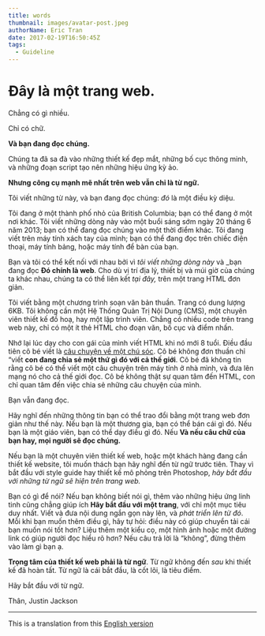 ```yaml
---
title: words
thumbnail: images/avatar-post.jpeg
authorName: Eric Tran
date: 2017-02-19T16:50:45Z
tags:
  - Guideline
---
```


# Đây là một trang web.

Chẳng có gì nhiều.

Chỉ có chữ.

**Và bạn đang đọc chúng.**

Chúng ta đã sa đà vào những thiết kế đẹp mắt, những bố cục thông minh, và những đoạn script tạo nên những hiệu ứng kỳ ảo.

**Nhưng công cụ mạnh mẽ nhất trên web vẫn chỉ là từ ngữ.**

Tôi viết những từ này, và bạn đang đọc chúng: _đó_ là một điều kỳ diệu.

Tôi đang ở một thành phố nhỏ của British Columbia; bạn có thể đang ở một nơi khác. Tôi viết những dòng này vào một buổi sáng sớm ngày 20 tháng 6 năm 2013; bạn có thể đang đọc chúng vào một thời điểm khác. Tôi đang viết trên máy tính xách tay của mình; bạn có thể đang đọc trên chiếc điện thoại, máy tính bảng, hoặc máy tính để bàn của bạn.

Bạn và tôi có thể kết nối với nhau bởi vì _tôi viết những dòng này_ và _bạn đang đọc **Đó chính là web**. Cho dù vị trí địa lý, thiết bị và múi giờ của chúng ta khác nhau, chúng ta có thể liên kết _tại đây,_ trên một trang HTML đơn giản.

Tôi viết bằng một chương trình soạn văn bản thuần. Trang có dung lượng 6KB. Tôi không cần một Hệ Thống Quản Trị Nội Dung (CMS), một chuyên viên thiết kế đồ hoạ, hay một lập trình viên. Chẳng có nhiều code trên trang web này, chỉ có một ít thẻ HTML cho đoạn văn, bố cục và điểm nhấn.

Nhớ lại lúc dạy cho con gái của mình viết HTML khi nó mới 8 tuổi. Điều đầu tiên cô bé viết là [câu chuyện về một chú sóc](http://bizbox.ca/kidlet/). Cô bé không đơn thuần chỉ &ldquo;viết **con đang chia sẻ một thứ gì đó với cả thế giới**. Cô bé đã không tin rằng cô bé có thể viết một câu chuyện trên máy tính ở nhà mình, và đưa lên mạng nó cho cả thế giới đọc. Cô bé không thật sự quan tâm đến HTML, con chỉ quan tâm đến việc chia sẻ những câu chuyện của mình.

Bạn vẫn đang đọc.

Hãy nghĩ đến những thông tin bạn có thể trao đổi bằng một trang web đơn giản như thế này. Nếu bạn là một thương gia, bạn có thể bán cái gì đó. Nếu bạn là một giáo viên, bạn có thể dạy điều gì đó. Nếu **Và nếu câu chữ của bạn hay, mọi người sẽ đọc chúng.**

Nếu bạn là một chuyên viên thiết kế web, hoặc một khách hàng đang cần thiết kế website, tôi muốn thách bạn hãy nghĩ đến từ ngữ trước tiên. Thay vì bắt đầu với style guide hay thiết kế mô phỏng trên Photoshop, _hãy bắt đầu với những từ ngữ sẽ hiện trên trang web._

Bạn có gì để nói? Nếu bạn không biết nói gì, thêm vào những hiệu ứng linh tinh cũng chẳng giúp ích **Hãy bắt đầu với một trang**, với chỉ một mục tiêu duy nhất. Viết và đưa nội dung ngắn gọn này lên, và _phát triển lên từ đó_. Mỗi khi bạn muốn thêm điều gì, hãy tự hỏi: điều này có giúp chuyển tải cái bạn muốn nói tốt hơn? Liệu thêm một kiểu cọ, một hình ảnh hoặc một đường link có giúp người đọc hiểu rõ hơn? Nếu câu trả lời là &ldquo;không&rdquo;, đừng thêm vào làm gì bạn ạ.

**Trọng tâm của thiết kế web phải là từ ngữ**. Từ ngữ không đến _sau_ khi thiết kế đã hoàn tất. Từ ngữ là cái bắt đầu, là cốt lõi, là tiêu điểm.

Hãy bắt đầu với từ ngữ.

Thân,
Justin Jackson

---
This is a translation from this <a href="http://justinjackson.ca/words.html">English version</a>
